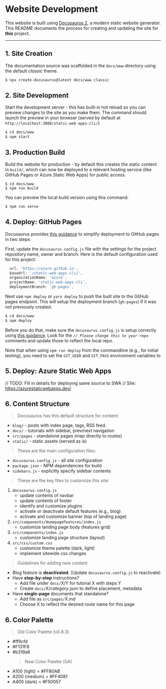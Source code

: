 # Website Development

This website is built using [Docusaurus 2](https://docusaurus.io/), a modern static website generator. This README documents the process for creating and updating the site for **this** project.

---

## 1. Site Creation

The documentation source was scaffolded in the `docs/www` directory using the default _classic_ theme.

```bash
$ npx create-docusaurus@latest docs/www classic
```

## 2. Site Development

Start the development server - this has built-in hot reload so you can preview changes to the site as you make them. The command should launch the preview in your browser (served by default at `http://localhost:3000/static-web-apps-cli/`)

```bash
$ cd docs/www
$ npm start
```

## 3. Production Build

Build the website for production - by default this creates the static content in `build/`, which can now be deployed to a relevant hosting service (like GitHub Pages or Azure Static Web Apps) for public access.

```
$ cd docs/www
$ npm run build
```

You can preview the local build version using this command:

```bash
$ npm run serve
```

## 4. Deploy: GitHub Pages

Docusaurus provides [this guidance](https://docusaurus.io/docs/deployment#github-pages-overview) to simplify deployment to GitHub pages in two steps.

First, update the `docusaurus.config.js` file with the settings for the project repository name, owner and branch. Here is the default configuration used for this project:

```javascript
  url: 'https://azure.github.io',
  baseUrl: '/static-web-apps-cli/',
  organizationName: 'azure',
  projectName: 'static-web-apps-cli',
  deploymentBranch: `gh-pages`,
```

Next use `npm deploy` or `yarn deploy` to push the built site to the GitHub pages endpoint. This will setup the deployment branch (`gh-pages`) if it was not previously created.

```bash
$ cd docs/www
$ npm deploy
```

Before you do that, make sure the `docusaurus.config.js` is setup correctly using [this guidance](https://docusaurus.io/docs/deployment#github-pages-overview). Look for the _`// Please change this to your repo`_ comments and update those to reflect the local repo.

Note that when using `npm run deploy` from the commandline (e.g., for initial testing), you need to set the `GIT_USER` and `GIT_PASS` environment variables to

## 5. Deploy: Azure Static Web Apps

// TODO: Fill in details for deploying same source to SWA
// Site: https://azurestaticwebapps.dev/

## 6. Content Structure

> Docusaurus has this default structure for content:

- `blog/` - posts with index page, tags, RSS feed.
- `docs/` - tutorials with sidebar, prev/next navigation
- `src/pages` - standalone pages (map directly to routes)
- `static/` - static assets (served as is)

> These are the main configuration files:

- `docusaurus.config.js` - all site configuration
- `package.json` - NPM dependencies for build
- `sidebars.js` - explicitly specify sidebar contents

> These are the key files to customize this site:

1.  `docusaurus.config.js`
    - update contents of navbar
    - update contents of footer
    - identify and customize plugins
    - activate or deactivate default features (e.g., blog)
    - activate and customize banner (top of landing page)
2.  `src/components/HomepageFeatures/index.js`
    - customize landing page body (features grid)
3.  `src/components/index.js`
    - customize landing page structure (layout)
4.  `src/css/custom.css`
    - customize theme palette (dark, light)
    - implement sitewide css changes

> Guidelines for adding new content

- Blog feature is **deactivated**. (Update `docusaurus.config.js` to reactivate)
- Have **step-by-step** instructions?
  - Add file under `docs/`X/Y for tutorial X with steps Y
  - Create `docs/`X/_category_.json to define placement, metadata
- Have **single-page** documents that standalone?
  - Add file as `src/pages/`X.md
  - Choose X to reflect the desired _route_ name for this page

## 6. Color Palette

> Old Color Palette (v0.8.3)

- #ff9cfd
- #F131F8
- #b319a6
  > New Color Palette (GA)
- A100 (light) = #FF80AB
- A200 (medium) = #FF4081
- A400 (dark) = #F50057
